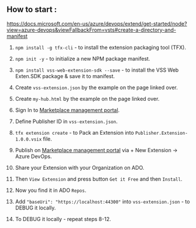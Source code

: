 ## How to start :

https://docs.microsoft.com/en-us/azure/devops/extend/get-started/node?view=azure-devops&viewFallbackFrom=vsts#create-a-directory-and-manifest

1. `npm install -g tfx-cli` - to install the extension packaging tool (TFX).

2. `npm init -y` - to  initialize a new NPM package manifest.

3. `npm install vss-web-extension-sdk --save` - to install the VSS Web Exten.SDK package & save it to manifest.

4. Create `vss-extension.json` by the example on the page linked over.

5. Create `my-hub.html` by the example on the page linked over.

6. Sign In to [Marketplace management portal](https://aka.ms/vsmarketplace-manage).

7. Define Publisher ID in `vss-extension.json`.

8. `tfx extension create` - to Pack an Extension into `Publisher.Extension-1.0.0.vsix` file.

9. Publish on [Marketplace management portal](https://aka.ms/vsmarketplace-manage) via + New Extension -> Azure DevOps.

10. Share your Extension with your Organization on ADO.

11. Then `View Extension` and press button `Get it Free` and then `Install`.

12. Now you find it in ADO `Repos`.

13. Add `"baseUri": "https://localhost:44300"` into `vss-extension.json` - to DEBUG it locally.

14. To DEBUG it locally - repeat steps 8-12.
